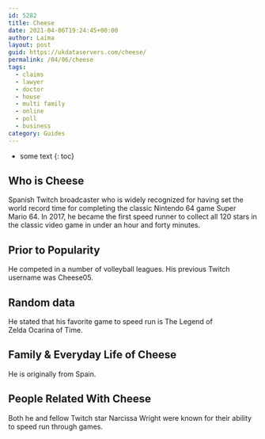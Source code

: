 ```yaml
---
id: 5282
title: Cheese
date: 2021-04-06T19:24:45+00:00
author: Laima
layout: post
guid: https://ukdataservers.com/cheese/
permalink: /04/06/cheese
tags:
  - claims
  - lawyer
  - doctor
  - house
  - multi family
  - online
  - poll
  - business
category: Guides
---
```


* some text
{: toc}


## Who is Cheese
                  
                  
                  
Spanish Twitch broadcaster who is widely recognized for having set the world record time for completing the classic Nintendo 64 game Super Mario 64. In 2017, he became the first speed runner to collect all 120 stars in the classic video game in under an hour and forty minutes.
                  
              
            
              
            
                
                
                
## Prior to Popularity
                  
                  
                  
He competed in a number of volleyball leagues. His previous Twitch username was Cheese05. 
                  
              
            
              
            
                
                
                
## Random data
                  
                  
                  
He stated that his favorite game to speed run is The Legend of Zelda Ocarina of Time.
                  
              
            
              
            
                
                
                
## Family & Everyday Life of Cheese
                  
                  
                  
He is originally from Spain.
                  
              
            
              
            
                
                
                
## People Related With Cheese
                  
                  
                  
Both he and fellow Twitch star Narcissa Wright were known for their ability to speed run through games.
                  
              
            
              
            
                
              
            
              
              
            
            
              
            
          
          
          